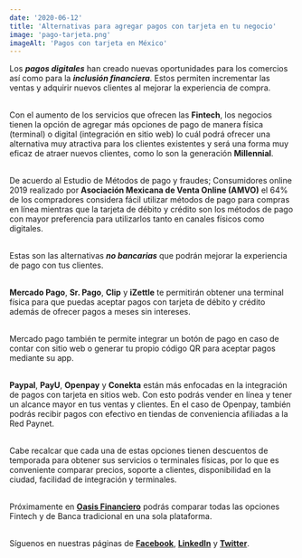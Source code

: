 ```yaml
--- 
date: '2020-06-12' 
title: 'Alternativas para agregar pagos con tarjeta en tu negocio' 
image: 'pago-tarjeta.png'
imageAlt: 'Pagos con tarjeta en México'
--- 
```


Los ***pagos digitales*** han creado nuevas oportunidades para los comercios así como para la ***inclusión financiera***. Estos permiten incrementar las ventas y adquirir nuevos clientes al mejorar la experiencia de compra. <br/><br/>

Con el aumento de los servicios que ofrecen las **Fintech**, los negocios tienen la opción de agregar más opciones de pago de manera física (terminal) o digital (integración en sitio web) lo cuál podrá ofrecer una alternativa muy atractiva para los clientes existentes y será una forma muy eficaz de atraer nuevos clientes, como lo son la generación **Millennial**. <br/><br/>

De acuerdo al Estudio de Métodos de pago y fraudes; Consumidores online 2019 realizado por **Asociación Mexicana de Venta Online (AMVO)** el 64% de los compradores considera fácil utilizar métodos de pago para compras en línea mientras que la tarjeta de débito y crédito son los métodos de pago con mayor preferencia para utilizarlos tanto en canales físicos como digitales. <br/><br/>

Estas son las alternativas ***no bancarias*** que podrán mejorar la experiencia de pago con tus clientes. <br/><br/>

**Mercado Pago**, **Sr. Pago**, **Clip** y **iZettle** te permitirán obtener una terminal física para que puedas aceptar pagos con tarjeta de débito y crédito además de ofrecer pagos a meses sin intereses. <br/><br/>

Mercado pago también te permite integrar un botón de pago en caso de contar con sitio web o generar tu propio código QR para aceptar pagos mediante su app. <br/><br/>

**Paypal**, **PayU**, **Openpay** y **Conekta** están más enfocadas en la integración de pagos con tarjeta en sitios web. Con esto podrás vender en línea y tener un alcance mayor en tus ventas y clientes. En el caso de Openpay, también podrás recibir pagos con efectivo en tiendas de conveniencia afiliadas a la Red Paynet. <br/><br/>

Cabe recalcar que cada una de estas opciones tienen descuentos de temporada para obtener sus servicios o terminales físicas, por lo que es conveniente comparar precios, soporte a clientes, disponibilidad en la ciudad, facilidad de integración y terminales. <br/><br/>

Próximamente en **[Oasis Financiero](https://www.oasisfinanciero.mx)** podrás comparar todas las opciones Fintech y de Banca tradicional en una sola plataforma. <br/><br/>

Síguenos en nuestras páginas de **[Facebook](https://facebook.com/oasisfinanciero)**, **[LinkedIn](https://www.linkedin.com/company/oasisfinanciero/)** y **[Twitter](https://twitter.com/oasisfintech)**.